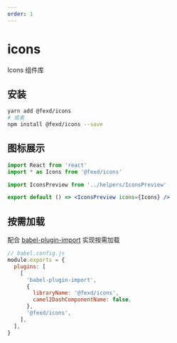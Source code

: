```yaml
---
order: 1
---
```


# icons

Icons 组件库

## 安装

```bash
yarn add @fexd/icons
# 或者
npm install @fexd/icons --save
```

## 图标展示

```jsx
import React from 'react'
import * as Icons from '@fexd/icons'

import IconsPreview from '../helpers/IconsPreview'

export default () => <IconsPreview icons={Icons} />
```

## 按需加载

配合 [babel-plugin-import](https://github.com/ant-design/babel-plugin-import) 实现按需加载

```js
// babel.config.js
module.exports = {
  plugins: [
    [
      'babel-plugin-import',
      {
        libraryName: '@fexd/icons',
        camel2DashComponentName: false,
      },
      '@fexd/icons',
    ],
  ],
}
```
